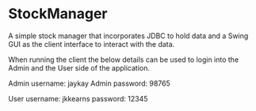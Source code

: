# StockManager
A simple stock manager that incorporates JDBC to hold data and a Swing GUI as the client interface to interact with the data.

When running the client the below details can be used to login into the Admin and the User side of the application.

Admin username: jaykay
Admin password: 98765

User username: jkkearns
password: 12345
